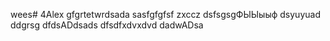 wees# 4Alex
gfgrtetwrdsada
sasfgfgfsf
zxccz
dsfsgsgФЫЫыыф
dsyuyuad
ddgrsg
dfdsADdsads
dfsdfxdvxdvd
dadwADsa

